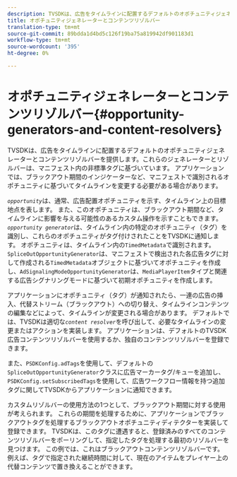 ```yaml
---
description: TVSDKは、広告をタイムラインに配置するデフォルトのオポチュニティジェネレーターとコンテンツリゾルバーを提供します。これらのジェネレーターとリゾルバーは、マニフェスト内の非標準タグに基づいています。 アプリケーションでは、ブラックアウト期間のインジケーターなど、マニフェストで識別されるオポチュニティに基づいてタイムラインを変更する必要がある場合があります。
title: オポチュニティジェネレーターとコンテンツリゾルバー
translation-type: tm+mt
source-git-commit: 89bdda1d4bd5c126f19ba75a819942df901183d1
workflow-type: tm+mt
source-wordcount: '395'
ht-degree: 0%

---
```



# オポチュニティジェネレーターとコンテンツリゾルバー{#opportunity-generators-and-content-resolvers}

TVSDKは、広告をタイムラインに配置するデフォルトのオポチュニティジェネレーターとコンテンツリゾルバーを提供します。これらのジェネレーターとリゾルバーは、マニフェスト内の非標準タグに基づいています。 アプリケーションでは、ブラックアウト期間のインジケーターなど、マニフェストで識別されるオポチュニティに基づいてタイムラインを変更する必要がある場合があります。

*`opportunity`*&#x200B;は、通常、広告配置オポチュニティを示す、タイムライン上の目標地点を表します。 また、このオポチュニティは、ブラックアウト期間など、タイムラインに影響を与える可能性のあるカスタム操作を示すこともできます。 *`opportunity generator`*&#x200B;は、タイムライン内の特定のオポチュニティ（タグ）を識別し、これらのオポチュニティがタグ付けされたことをTVSDKに通知します。 オポチュニティは、タイムライン内の`TimedMetadata`で識別されます。 `SpliceOutOpportunityGenerator`は、マニフェストで検出された各広告タグに対して作成される`TimedMetadata`オブジェクトに基づいてオポチュニティを作成し、`AdSignalingModeOpportunityGenerator`は、`MediaPlayerItem`タイプと関連する広告シグナリングモードに基づいて初期オポチュニティを作成します。

アプリケーションにオポチュニティ（タグ）が通知されたら、一連の広告の挿入、代替ストリーム（ブラックアウト）への切り替え、タイムラインコンテンツの編集などによって、タイムラインが変更される場合があります。 デフォルトでは、TVSDKは適切な&#x200B;*`content resolver`*&#x200B;を呼び出して、必要なタイムラインの変更またはアクションを実装します。 アプリケーションは、デフォルトのTVSDK広告コンテンツリゾルバーを使用するか、独自のコンテンツリゾルバーを登録できます。

また、`PSDKConfig.adTags`を使用して、デフォルトの`SpliceOutOpportunityGenerator`クラスに広告マーカータグ/キューを追加し、`PSDKConfig.setSubscribedTags`を使用して、広告ワークフロー情報を持つ追加タグに関してTVSDKからアプリケーションに通知できます。

カスタムリゾルバーの使用方法の1つとして、ブラックアウト期間に対する使用が考えられます。 これらの期間を処理するために、アプリケーションでブラックアウトタグを処理するブラックアウトオポチュニティディテクターを実装して登録できます。 TVSDKは、このタグに遭遇すると、登録済みのすべてのコンテンツリゾルバーをポーリングして、指定したタグを処理する最初のリゾルバーを見つけます。 この例では、これはブラックアウトコンテンツリゾルバーです。例えば、タグで指定された継続時間に対して、現在のアイテムをプレイヤー上の代替コンテンツで置き換えることができます。
